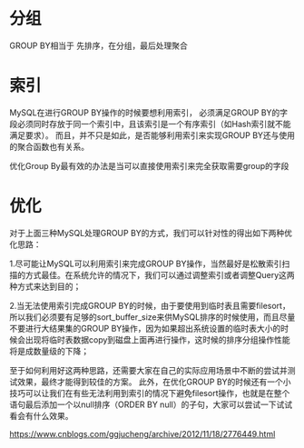 
# 分组

GROUP BY相当于
先排序，在分组，最后处理聚合


# 索引


MySQL在进行GROUP BY操作的时候要想利用索引，
必须满足GROUP BY的字段必须同时存放于同一个索引中，且该索引是一个有序索引（如Hash索引就不能满足要求）。
而且，并不只是如此，是否能够利用索引来实现GROUP BY还与使用的聚合函数也有关系。

优化Group By最有效的办法是当可以直接使用索引来完全获取需要group的字段






# 优化

对于上面三种MySQL处理GROUP BY的方式，我们可以针对性的得出如下两种优化思路：

1.尽可能让MySQL可以利用索引来完成GROUP BY操作，当然最好是松散索引扫描的方式最佳。在系统允许的情况下，我们可以通过调整索引或者调整Query这两种方式来达到目的；

2.当无法使用索引完成GROUP BY的时候，由于要使用到临时表且需要filesort，所以我们必须要有足够的sort_buffer_size来供MySQL排序的时候使用，而且尽量不要进行大结果集的GROUP BY操作，因为如果超出系统设置的临时表大小的时候会出现将临时表数据copy到磁盘上面再进行操作，这时候的排序分组操作性能将是成数量级的下降；

 

至于如何利用好这两种思路，还需要大家在自己的实际应用场景中不断的尝试并测试效果，最终才能得到较佳的方案。
此外，在优化GROUP BY的时候还有一个小技巧可以让我们在有些无法利用到索引的情况下避免filesort操作，也就是在整个语句最后添加一个以null排序（ORDER BY null）的子句，大家可以尝试一下试试看会有什么效果。

 
 https://www.cnblogs.com/ggjucheng/archive/2012/11/18/2776449.html
 
